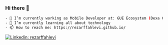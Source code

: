 ### Hi there 👋

```bash
- 🔭 I’m currently working as Mobile Developer at: GUE Ecosystem (Dexa Group)
- 🌱 I’m currently learning all about technology
- 📫 How to reach me: https://rezarffahlevi.github.io/
```

[![Linkedin: rezarffahlevi](https://img.shields.io/badge/-Reza%20Fahlevi-blue?style=flat-square&logo=Linkedin&logoColor=white&link=https://www.linkedin.com/in/rezarffahlevi/)](https://www.linkedin.com/in/rezarffahlevi/)

<!--https://www.linkedin.com/in/rezarffahlevi/
**rezarffahlevi/rezarffahlevi** is a ✨ _special_ ✨ repository because its `README.md` (this file) appears on your GitHub profile.

Here are some ideas to get you started:

- 🔭 I’m currently working on ...
- 🌱 I’m currently learning ...
- 👯 I’m looking to collaborate on ...
- 🤔 I’m looking for help with ...
- 💬 Ask me about ...
- 📫 How to reach me: ...
- 😄 Pronouns: ...
- ⚡ Fun fact: ...
-->
